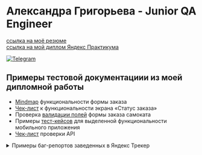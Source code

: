 # Александра Григорьева - Junior QA Engineer
[ссылка на моё резюме](https://drive.google.com/file/d/1dcRCntHMds1fNUI68QGPQfOEUub1w5-Q/view?usp=share_link)             
[ссылка на мой диплом Яндекс Практикума](https://github.com/sashagrigri/portfolio/blob/main/YP-diploma.pdf)

[![Telegram](https://img.shields.io/badge/Telegram-blue?style=flat-square&logo=Telegram)](https://t.me/sashagrirgi)

## Примеры тестовой документациии из моей дипломной работы
- [Mindmap](https://miro.com/app/board/uXjVOxXevic=/?share_link_id=184318127855) функциональности формы заказа 
- [Чек-лист](https://docs.google.com/spreadsheets/d/1mIxUsb_lXwsV0BUky58cwbh4YgvxI0_iEM23ZX_uO_4/edit?usp=sharing) к функциональности экрана «Статус заказа»
- Проверка [валидации полей](https://docs.google.com/spreadsheets/d/1j4ty18BsRsRFNZx55R-MwVifMR5SQfiTJRGZNMLNiUg/edit?usp=sharing) формы заказа самоката
- Примеры [тест-кейсов](https://docs.google.com/spreadsheets/d/1PoV4Pf6ICYhtKuLEQOyz5XTtYBng0xZpoShmfdsQz60/edit?usp=sharing) для выделенной функциональности мобильного приложения
- [Чек-лист](https://docs.google.com/spreadsheets/d/1LmgPoJ7Nvk69eGRSwCRX9shE3kvunXvftAS0vf-ax7Y/edit?usp=sharing) проверки API 
<details><summary>Примеры баг-репортов заведенных в Яндекс Трекер</summary>

   - Ошибка валидации при оформлении заказа: [баг-репорт](https://drive.google.com/file/d/19WMppc-OBPlCoaPgSV0Bw4RA5_7SR_lb/view?usp=sharing) и [скриншот](https://drive.google.com/file/d/1mp-f8sYjHdoWJZPzydbwKlJbhZPvle_q/view?usp=sharing)
   - Отменённый заказ не удаляется из системы: [баг-репорт](https://drive.google.com/file/d/1UeISz9TDYhwI_d02mcrDQSO4_8LQ1Xq6/view?usp=sharing) и [скринкаст](https://youtu.be/VcjI7UCnevg)
   - Неправильно отображаются данные о заказе на фронте: [баг-репорт](https://drive.google.com/file/d/1WJUnDM4jPz_nBmFWNrfUrxK4pbBPg7Uu/view?usp=sharing) и [скриншот](https://drive.google.com/file/d/13ajrptIxFGraBSzVv1WPGRjxTPoKWTO2/view?usp=sharing)
   - Не отображается логотип в уведомлении от мобильного приложения: [баг-репорт](https://drive.google.com/file/d/1e0h6GgyVJjcdbNa0ne8bq-0Swi54uuP9/view?usp=sharing) и [скриншот](https://drive.google.com/file/d/1gf9ZG2nRwaJYqJKvQy9BkBpK4j2aCEH8/view?usp=sharing)
   
   - Неправильный ответ сервера в Postman: [баг-репорт](https://drive.google.com/file/d/1QLTlPJwS8X-1mTNXCxIdqyS4qoroyXQL/view?usp=sharing)

</details>
